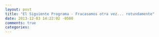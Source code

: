 ```yaml
---
layout: post
title: "El Siguiente Programa - Fracasamos otra vez... rotundamente"
date: 2013-12-03 14:22:02 -0500
comments: true
categories: 
---
```

